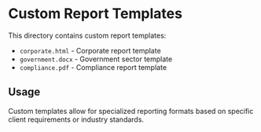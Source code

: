 # Custom Report Templates

This directory contains custom report templates:

- `corporate.html` - Corporate report template
- `government.docx` - Government sector template
- `compliance.pdf` - Compliance report template

## Usage

Custom templates allow for specialized reporting formats based on specific client requirements or industry standards.